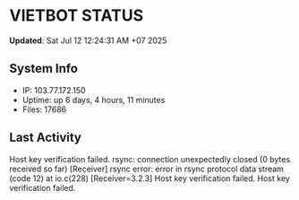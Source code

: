 # VIETBOT STATUS
**Updated**: Sat Jul 12 12:24:31 AM +07 2025

## System Info
- IP: 103.77.172.150
- Uptime: up 6 days, 4 hours, 11 minutes
- Files: 17686

## Last Activity
Host key verification failed.
rsync: connection unexpectedly closed (0 bytes received so far) [Receiver]
rsync error: error in rsync protocol data stream (code 12) at io.c(228) [Receiver=3.2.3]
Host key verification failed.
Host key verification failed.
